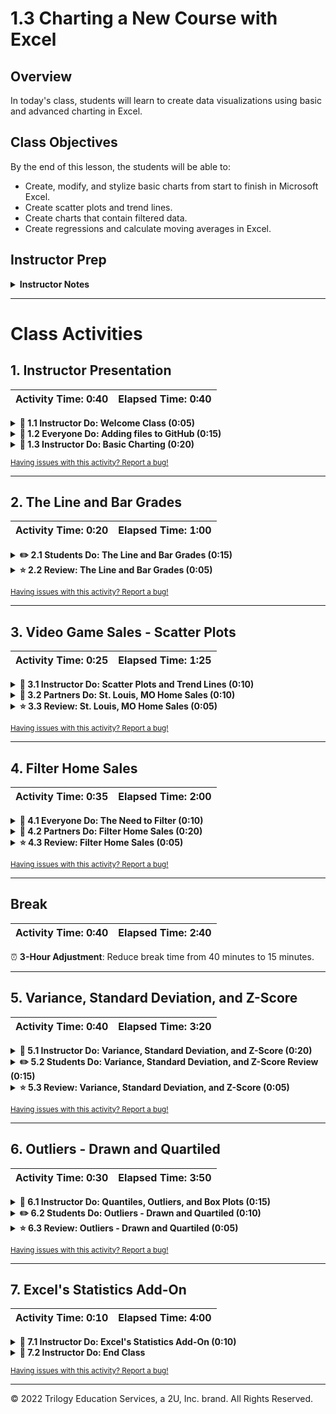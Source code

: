 # 1.3 Charting a New Course with Excel

## Overview

In today's class, students will learn to create data visualizations using basic and advanced charting in Excel.

## Class Objectives

By the end of this lesson, the students will be able to: 

* Create, modify, and stylize basic charts from start to finish in Microsoft Excel.
* Create scatter plots and trend lines.
* Create charts that contain filtered data.
* Create regressions and calculate moving averages in Excel.

## Instructor Prep

<details>
  <summary><strong>Instructor Notes</strong></summary>

* You may find that this lesson falls on a weekday due to the holiday schedule. If so, we’ve provided notes within the lesson plan that will help you **adjust the length of the lesson to fit into a weekday class**.

  * Check for a ⏰ **3-Hour Adjustment** note at the top of the activities in this lesson plan. If teaching this class on a weekday, please use the directions found in these notes. It’s important to remember that breaks will be reduced from 40 minutes to the typical 15 minutes for a weekday class as well.

  * Reducing activity time could potentially prevent students from finishing, so please remind them to use office hours to ask any questions.

* Send out the installation [instructions](../../../00-Prework/Conda_Installation.md) for Anaconda, and ask that students work with TAs to install Anaconda and Python over the next week. This will help resolve installation issues before the Python unit.

* Please refer to our [Student FAQ](../../../05-Instructor-Resources/README.md#unit-01-excel) for answers to questions frequently asked by students of this program. If you have any recommendations for additional questions, feel free to log an issue or a pull request with your desired additions.

* Have your TAs refer to the Time Tracker to stay on track.

* Finally, as a reminder, these slideshows are for instructor use only: when distributing slides to students, please first export the slides to a PDF file. You may then distribute the PDF file through Slack.

</details>

- - -

# Class Activities

## 1. Instructor Presentation

| Activity Time:       0:40 |  Elapsed Time:      0:40  |
|---------------------------|---------------------------|

<details>
  <summary><strong>📣 1.1 Instructor Do: Welcome Class (0:05)</strong></summary>

* You may choose to open up the [slideshow](https://docs.google.com/presentation/d/1GYnNWroWzp4sETcRt_fsIsE5Z9kk4tXG68HQ00x7AeU/edit?usp=sharing), and step through slides 1 through 5 to help welcome the class. Be sure to cover the following talking points:

  * Welcome your students to their first-ever extended class.

  * Explain that today's class is four hours, which means we will have ample time to complete our discussion on visualizations and summary statistics in Excel.

  * Explain that we will use what we learned in the previous two classes to work through more-advanced activities.

  * Reassure students that we will thoroughly review each concept, and encourage the students to ask questions.

  * If this is the first combined class, take a few moments to have each professor and TA briefly introduce themselves. This way, students will feel comfortable asking questions to all instructional team members.

</details>

<details>
  <summary><strong>🎉 1.2 Everyone Do: Adding files to GitHub (0:15)</strong></summary>

* ⏰ **3-Hour Adjustment**: Reduce activity time from 15 minutes to 10 minutes.

* You may choose to open up the slideshow, and step through the next few slides to accompany the beginning of this activity. Be sure to cover the following talking points:

  * Tell students that "GitHub offers a centralized location where all developers can push and pull, or upload and download, their code."

  * Point out that GitHub always holds the most up-to-date code and files, handling everyone's updates appropriately.

  * Explain that for now, we only need to know how to use the GUI for GitHub to submit homework.

  * Explain that later in the course, we will learn to use Git to work with GitHub through the terminal.

  * Point out to students that Git and GitHub will get easier to use with experience.

* Guide students through the following steps:

  * Visit <https://github.com>, and ask students to log in to their personal accounts.

  * From the main page, create a new repository with an initializing `README.md` file, as detailed in the following screenshots and instructions. Explain that it’s standard in the tech world to include a "README" file that explains what each repository contains.

    ![git repo](Images/GitDemo_1.png)

  * Make the repository public so TAs can always access it for grading.

  * Then, click on the “Add .gitignore” button and type "Python", as in the following image:

    ![create git ignore](Images/Git_ignore_1.png)

  * Click the green “Create repository” box. After clicking “Create repository”, you’ll now be on the homepage of your repository.

    * The purpose of the gitignore file is to ensure that GitHub can ignore certain files that do not need to be tracked.

    * Click the `.gitignore` file in your repository to open the file, as in the following image:

      ![create git ignore](Images/Git_ignore_2.png)

    * In the `.gitignore` file, you’ll find files that won’t be tracked for this repository. Files are organized by extension and distribution packages, as in the following image:

      ![Git ignore file](Images/Git_ignore_3.png)

    * If you don’t want GitHub to track a file, you can edit the `.gitignore` file by adding the file name or file extension.

    * Let's untrack a common file, `.DS_Store`, for this repository. The `.DS_Store` file is created and maintained by the macOS Finder application in every folder; it has functions similar to the file `desktop.ini` in Microsoft Windows. 

      * Click on the pencil icon in the `.gitignore` file to edit the file.
      * Once in edit mode, add the following code to the `.gitignore` above the `# Distribution / packaging` section.

      ```python
      # .DS_Store
      .DS_Store
      ```

      * Scroll to the end and enter the commit message, "Updating .gitignore file.", where it says “Commit changes”.
      * Then, click the green “Commit changes” button, as in the following image:

      ![edit git ignore](Images/Git_ignore_4.png)

  * Switch back to the computer's desktop, create a new empty Excel file, and save the file. We’ll use this file to demonstrate how to upload new files.

  * Navigate back to the repository homepage that you created, and click “Upload files,” as in the following image:

    ![upload file](Images/GitDemo_upload.png)

  * Choose your Excel file in the dialog box; instead of the “Upload Files” button, you may also drag files from your desktop to the GitHub repo web page. Add a commit message, and commit the changes.

  * Finally, refresh the web page to show that the new file is now saved to the repository, as captured in the following GIF:

    ![drag file](Images/GitDemo_filedrag.gif)

* Confirm that all students were able to follow these instructions. Tell the students that they will need to follow these steps to submit their homework for the first two weeks of class. Students will add all of the necessary files to their GitHub repo, then submit the repository link to BCS.

* Encourage students to practice using GitHub before the next class and to use office hours if they experience any issues.

</details>

<details>
  <summary><strong>📣 1.3 Instructor Do: Basic Charting (0:20)</strong></summary>

* ⏰ **3-Hour Adjustment**: Reduce activity time from 20 minutes to 15 minutes.

* During this demonstration, have the TAs send out the images for where things are located on the opposite operating system.

* You may choose to open up the slideshow, and step through the next few slides to accompany the beginning of this activity. Be sure to cover the following talking points:

  * Point out that until this class, we haven't explored a primary feature of Microsoft Excel: visualizations.

  * Explain that this next activity will be an instructor demonstration of how to generate visualizations in Excel. Most of the commands and concepts are the same between Mac and Windows operating systems, but Excel is slightly different across operating systems.

  * Reassure students that as we proceed through the demonstration, the TAs will be sending out images of each step for both operating systems. Therefore, everyone should be able to follow along on their computer.

  * Explain that today we will concentrate on four primary plot types: scatter plots, line plots, bar plots, and box plots.

* Now, open the [IceCreamFavesIceCreamFaves.xlsx](Activities/01-Ins_GitHub/Resources/IceCreamFaves.xlsx) file, and select all of the data in columns A and B. Your selection should include the header rows containing the column labels and all the rows containing data. Then, navigate to the “Insert” tab at the top of the application, and introduce the available charting options in the “Charts” group. 

* **PC** Excel chart options are captured in the following image:

  ![Excel chart options in Windows](Images/PC_chart_options.png)

* **Mac** Excel chart options are captured in the following image:

  ![Excel chart options on Macs](Images/MAC_chart_options.png)

* Excel enables users to create many kinds of charts, but first we’ll create a bar chart since that fits our data nicely.

* Whenever you select a charting option from the “Charts” group, a new menu will appear that allows you to select various visual options. For bar charts, we can choose between 2-D or 3-D visuals with a horizontal or vertical layout.

  * For now, use the vertical 2-D chart since it is the most basic and commonly used option.

* Once a chart option has been selected, a new chart will automatically be placed into the spreadsheet. Clicking on this chart will allow us to edit it; we can also double-click on any element of the chart to edit it more specifically.

  * For now, click on the chart's title, and demonstrate that we can rename the chart. Note to students that the title may be the generic "Chart Title" if we did not include the header rows in our selection.

* **PC steps**

  * Next, click the plus sign to the right of our chart. This will bring up a list of elements and sub-elements that we can add or remove, as in the following image:

    ![Images/PC_AddElements.png](Images/PC_AddElements.png)

  * Select the “Axes Titles” option to add titles for our vertical and horizontal axes. Then, click the arrow to the right of the “Axes Titles” option to open the sub-menu, which allows us to choose the specific titles that we would like to include.

  * By clicking the paintbrush to the right of a chart, we can access options for “Style” and “Color.” Style options include several basic visual styles. Color options include various color schemes that we can apply to our chart, as in the following image:

    ![Images/PC_ChartColors.png](Images/PC_ChartColors.png)

  * Selecting a new color palette may not feel like much at first, but if we double-click on the bars of our chart, a new menu will pop up to the side of the application and allow us to format our bars. If we then click on the paint can and select the “Vary colors by point” option, each bar will be given a different color that fits the palette we selected earlier.

* **Mac steps**

  * Click “Add Chart Element” on the left side of the ribbon, then click “Axis Titles”. Here, you can select “Primary Horizontal” or “Primary Vertical,” as in the following image:

    ![Images/MAC_axis.png](Images/MAC_axis.png)

  * On the ribbon to the right of “Add Chart” Element, click “Change Colors” to change the colors of the bar graph.

  * Double-click any of the bars to bring up the “Format Data Series” menu. Here, we can check the option to “Vary colors by point” to give each bar a different color, as in the following image:

    ![Images/Mac_colors.png](Images/Mac_colors.png)

* Note to students that the format menu for a chart element can be opened by double-clicking any individual element. This lets them control all aspects of the visualization. Reiterate that the exact location of the formatting control may differ between versions of Excel.

* Let's say that we made a bar chart, but then our employer told us that they really wanted a pie chart. Luckily for us, Excel has an option that allows us to change a chart's type by opening the chart's right-click menu and selecting "Change chart type". This means we can easily turn a bar chart into a pie chart in Excel.

  * You can also change a chart's type by selecting the chart, going into the “Design” tab's “Type” group, and clicking "Change Chart Type".

  * Change the bar chart we’ve been working on into a pie chart. Be sure to add in the "Legend" element for our new pie chart. Otherwise, no one will know what each slice of the pie represents.

    * On Macs, you can add a legend by clicking "Add Chart Element" on the ribbon, selecting "Legend", and then choosing the location of the legend, as in the following image: 

      ![Images/mac_legend.png](Images/mac_legend.png)

* Another essential type of graph is the line graph. But the data that we’re using is not ideal for creating a line graph. Ask the students why this is the case.

  * “Our data does not show any changing trends over time. It instead compares a single piece of data across multiple named categories.”

* Open [02-Ins_BasicCharting/Solved/BasicCharts.xlsx](Activities/02-Ins_BasicCharting/Solved/BasicCharts.xlsx) in Excel, and navigate to the second sheet, named "Ice Cream Sales." This sheet contains data over time: how many scoops of different ice cream flavors have been sold over a year.

  * Select all the data on this sheet, and then choose a 2-D line chart from the “Charts” group on the “Insert” tab, as in the following image: Remember: your selection should include the rows and columns that contain the  data labels:

    ![PC Line Charts](Images/PC_LineGraph.png)

  * Ensure that your students are aware of how cluttered this chart is. This makes it difficult to glean information or draw conclusions from the data visualization.

    * **PC steps**: To filter the rows you'd like to include, choose the third option to the right of the chart. This option allows us to filter what categories of data, or ice cream flavors, that we would like to show.

      * Select a few ice cream flavors from the list, and then hit the "Apply" button to filter the data for our chart.

    * **Mac steps**: To filter what data is shown on the chart, select the “Home” tab, select column “A”, then click “Sort & Filter” on the right-hand side of the ribbon. Note that “Sort & Filter” may be hidden in the “Editing” tab at certain screen or window sizes. Select “Filter” to set your column in filter mode, then click the arrow dropdown in the column A header cell: there, you will find the options for sorting and filtering. The following GIF captures this process:

      ![Images/mac-line-chart-filter.gif](Images/mac-line-chart-filter.gif)

      * Select a few ice cream flavors from the list, update the chart, and note the difference in the line chart’s readability.

    * It is important to note that the filter options listed here are limited. When we would like to filter out data based on some condition (for example, greater than, less than, etc.), these limited filter options will not be adequate.

* Answer any questions that your students may have before moving on to the next activity.

</details>

<sub>[Having issues with this activity? Report a bug!](https://form.jotform.com/200705887599168?activityOr=1+-+Instructor+Presentation&lessonpageTitle=Charting+a+New+Course+With+Excel&lessonpageNumber=1.3&whereIs=DataViz-Lesson-Plans+GitHub&typeA18=https%3A%2F%2Fgithub.com%2Fcoding-boot-camp%2FDataViz-Lesson-Plans%2Fblob%2Fv1.1%2FDataviz-Lesson-Plans%2F01-Lesson-Plans%2F01-Excel%2F3%2FLessonPlan.md)</sub>

- - -

## 2. The Line and Bar Grades

| Activity Time:       0:20 |  Elapsed Time:      1:00  |
|---------------------------|---------------------------|

<details>
  <summary><strong>✏️ 2.1 Students Do: The Line and Bar Grades (0:15)</strong></summary>

⏰ **3-Hour Adjustment**: Reduce activity time from 15 minutes to 10 minutes.

* For this activity, students will take on the role of the teacher as they create bar and line graphs to visualize a class’s grades over a semester.

* You may choose to open up the slideshow, and step through the next few slides to accompany this activity.

* **Files:**

  * [README](Activities/03-Stu_LineAndBar/README.md)

  * [03-Stu_LineAndBar/StudentGrades_Unsolved.xlsx](Activities/03-Stu_LineAndBar/Unsolved/StudentGrades_Unsolved.xlsx)

</details>

<details>
  <summary><strong>⭐ 2.2 Review: The Line and Bar Grades (0:05)</strong></summary>

* Open and send out the [03-Stu_LineAndBar/StudentGrades_Solved.xlsx)](Activities/03-Stu_LineAndBar/Solved/StudentGrades_Solved.xlsx) version of the previous activity before reviewing it with your students. Be sure to answer any questions that they may have to the best of your ability before moving on to the next section.

* Be sure to emphasize the importance of filtering the data within the line chart. Without picking specific students, the chart is overcrowded and difficult to read. Sometimes, as in cases like this, less data on the chart is better than more.

  * Note that Excel will assume data series are arranged by columns. Since we want to visualize the data series by rows, students will need to select "Switch Row/Column" from the Chart Design menu on the line graph.

</details>

<sub>[Having issues with this activity? Report a bug!](https://form.jotform.com/200705887599168?activityOr=2+-+The+Line+and+Bar+Grades&lessonpageTitle=Charting+a+New+Course+With+Excel&lessonpageNumber=1.3&whereIs=DataViz-Lesson-Plans+GitHub&typeA18=https%3A%2F%2Fgithub.com%2Fcoding-boot-camp%2FDataViz-Lesson-Plans%2Fblob%2Fv1.1%2FDataviz-Lesson-Plans%2F01-Lesson-Plans%2F01-Excel%2F3%2FLessonPlan.md)</sub>

- - -

## 3. Video Game Sales - Scatter Plots

| Activity Time:       0:25 |  Elapsed Time:      1:25  |
|---------------------------|---------------------------|

<details>
  <summary><strong>📣 3.1 Instructor Do: Scatter Plots and Trend Lines (0:10)</strong></summary>

* You may choose to open up the slideshow, and step through the next few slides to accompany the beginning of this activity. Be sure to cover the following talking points:

  * Explain that a scatter plot is a scattered collection of data points on a graph, and it is extremely useful when checking for relationships between two variables.

  * Point out that both line plots and scatter plots visualize the relationship between two variables, but they serve different purposes. Line plots are used to visualize a continuous variable, such as time or temperature, while scatter plots are used to compare independent measurements.

  * Explain that the main purpose of a scatter plot is to visualize trends or clusters in the data.

  * Explain that scatter plots are one of the most commonly used plots because we can visualize large datasets without the visualization feeling too busy.

* Once again, the TAs should send out images of each step for both operating systems. Therefore, everyone should be able to follow along using their computers.

* Open [04-Ins_ScatterPlot/ScatterPlot.xlsx](Activities/04-Ins_ScatterPlot/Solved/ScatterPlot.xlsx) in Excel, navigate into the "Normal Trend" worksheet, and demonstrate to students how we can use a scatter plot to compare an individual's salary to the price of their car.

* **PC steps**

  * Adding a trend line to a chart is a quick process. Click the plus symbol to the right of your selected chart, then, under “Chart Elements”, select the "Trendline" option, as in the following image:

    ![PC Trend line](Images/PC_TrendLine.png)

* **Mac steps**

  * Click "Add Chart Element" on the left side of the ribbon, then navigate to "Trendline" in the dropdown, and select the trend line that best fits our data, as in the following image:

    ![Mac Trend line](Images/mac_trendline.png)

* Our original scatter plot showed the most common form of trend line, the straight line, but other types of trend lines may be more fitting for some datasets.

  * Navigate to the second sheet of the Excel workbook, named “Power Trend,” and demonstrate to your students how the _y_ variable increases exponentially in relation to the _x_ variable. Due to this relationship, the "Power" trend line would fit this dataset better than a straight line.

    * **PC steps**

      * To change the type of trend line, double-click on a chart's trend line, and then select an available option, as in the following image:

        ![PC Format Trendline](Images/PC_FormatTrend.PNG)

    * **Mac steps**

      * Click "Add Chart Element" on the left side of the ribbon, then navigate to "Trendline". This time, select "More Trendline Options" to bring up the "Format Trendline" menu.

      * Select the "Power" option, as in the following image:

        ![Mac Power line](Images/mac_power.png)

* Navigate into the third sheet of the Excel workbook, named Exponential Trend, and show your students how this dataset's second value increases exponentially based on the row it is contained within. This means that an "Exponential" trend line would fit this data best.

* Configuring the axes themselves is another way to modify charts based on the data. For example, if our data increases exponentially, then we may want to create a chart with axes that also increase exponentially.

  * We can adjust axis formats by double-clicking on an axis and then changing the bounds, units, and the methods through which the axes are displayed.

  * Steps for adjusting axis formats are captured in the following image:

    ![Mac Axis Options](Images/mac_axis_options.png)

  * Be sure to mention that although axis editing allows for more customization, it can also be used to make charts misleading. For example, if we used larger units on a dataset whose values are relatively low, we could make it look as if the correlation between two variables was smaller than it really is.

* Students may be wondering how to reverse the _x_ and _y_ axes of their charts. To do this, make sure the chart is selected, and then click “Select Data” from the “Chart Design” tab on the ribbon. In the “Select Data Source” window, select the data series. 

  * On a Mac, the “X Values” and “Y Values” properties are to the right. 

  * On a PC, click “Edit”. You will see a new “Edit Series” window with “Series X values” and “Series Y values”

  * These will contain selection formulas for the respective ranges. Switch the formulas by copying and pasting to switch the axes of the scatter plot. 

* Answer whatever questions your students may have before moving on to the next activity.

</details>

<details>
  <summary><strong>👥 3.2 Partners Do: St. Louis, MO Home Sales (0:10)</strong></summary>

* In this activity, students will work in pairs to create a series of scatter plots that compare home prices against home attributes like square footage, number of bedrooms, and number of bathrooms.

* You may choose to open up the slideshow and step through the next few slides to accompany this activity.

* **Files:**

  * [README](Activities/05-Par_HomeSales-ScatterPlots/README.md)

  * [Activities/05-Par_HomeSales-ScatterPlots/Unsolved/HomeSales_Unsolved.xlsx](Activities/05-Par_HomeSales-ScatterPlots/Unsolved/HomeSales_Unsolved.xlsx)

</details>

<details>
  <summary><strong>⭐ 3.3 Review: St. Louis, MO Home Sales (0:05)</strong></summary>

* Open and send out [05-Par_HomeSales-ScatterPlots/HomeSales_Solved.xlsx](Activities/05-Par_HomeSales-ScatterPlots/Solved/HomeSales_Solved.xlsx) to your students. Be sure to answer any questions to the best of your ability before moving on to the next section.

* Point out to your class how all of these charts use linear trend lines. Discuss with your students why this might be the case, and collect a few of their answers before moving on to the next activity.

</details>

<sub>[Having issues with this activity? Report a bug!](https://form.jotform.com/200705887599168?activityOr=3+-+Video+Game+Sales+-+Scatter+Plots&lessonpageTitle=Charting+a+New+Course+With+Excel&lessonpageNumber=1.3&whereIs=DataViz-Lesson-Plans+GitHub&typeA18=https%3A%2F%2Fgithub.com%2Fcoding-boot-camp%2FDataViz-Lesson-Plans%2Fblob%2Fv1.1%2FDataviz-Lesson-Plans%2F01-Lesson-Plans%2F01-Excel%2F3%2FLessonPlan.md)</sub>

- - -

## 4. Filter Home Sales

| Activity Time:       0:35 |  Elapsed Time:      2:00  |
|---------------------------|---------------------------|

<details>
  <summary><strong>🎉 4.1 Everyone Do: The Need to Filter (0:10)</strong></summary>

* You may choose to open up the slideshow, and step through the next few slides to accompany the beginning of this activity. Be sure to cover the following talking points:

  * Point out that in the previous activity, the home sales dataset contained more data than we actually needed for our analysis.

  * Provide an example: the dataset contained variables such as "Publisher", which we could theoretically use to look into the sales for specific companies.

  * Explain that the easiest way to look at a subset of data in Excel is to use the built-in filter functionality. Excel can filter data in a spreadsheet and make a chart from the filtered subset of data.

* Now, send out the [06-Evr_WalrusGroup-Filter/Unsolved/Walrus_Group_Unsolved.xlsx](Activities/06-Evr_WalrusGroup-Filter/Unsolved/Walrus_Group_Unsolved.xlsx) activity notebook to the class. Guide the students through this activity, pausing frequently to allow them to catch up.

* Tell the students that this is real data from the U.S. Geological Survey studying walruses hauled out on ice floes in Alaska.

* Select the first row of data on the sheet, then, in the “Editing” group of the “Home” tab, click the "Sort & Filter" button. Next, select "Filter" from the menu that pops up.

  * Each column should now have an arrow button in the header cell. By clicking these arrows, we can choose which rows we would like to filter out of our chart based on the values that are contained in that column.

  * For example, in the "Ice Form" column, if we select "Ice Cake," then the sheet will display all the rows with a value of "Ice Cake".

  * We can then create charts using only the data that remains. So, if we wanted to create a chart that only takes into account the group sizes observed on "Ice Cake" ice floes, we could now do so.

  * It is very important to note that whatever charts we create using filters will be modified if we change the filtering options again. To preserve your filtered charts, copy and paste them to an external program like MS Paint or Word.

* Adjust the sheet's filtering options with your students for a bit before answering any questions to the best of your ability.

* Then, tell students that another way to create charts from filtered data is to create a "Pivot Chart".

  * **PC steps**

    * Pivot charts operate in much the same way as pivot tables. They allow users to aggregate data of similar types and then create visualizations for them.

    * To create a pivot chart, navigate into the “Charts” group of the “Insert” tab, and select "Pivot Chart" from the options available, as in the following image. Then, set up the pivot table that you want to visualize as a pivot chart.

      ![PC Pivot Chart](Images/PC_PivotChart.png)

  * **Mac steps**

    * **NOTE:** There is an issue with some versions of Excel 2016 for Mac. If you find that a student has this problem, make sure they update their Excel to a later version: it works on updated versions, contrary to what students may read in unverified Google search results!

    * First, create a pivot table using “Ice Floe” as our rows value and “GroupSize" and "DistanceToGroup" as values.

    * Click the _**i**_ next to the values, and switch to **Max** to create our pivot table, as in the following image:

      ![Mac pivot](Images/mac_pivot.png)

    * Find "Insert" on the ribbon, and add any recommended chart to create a Pivot Chart.

    * Now, when you play around with the filters in our pivot table, the chart will adjust.

* Data Source: Jay, C. V., Quakenbush, L. T., Citta, J. J., Fischbach, A. S. and Battaile, B. C., 2020, Sex and Age Composition of Walrus Groups Hauled Out on Ice Floes in the Bering and Chukchi Seas, 2013-2015: U.S. Geological Survey data release, [https://doi.org/10.5066/F79K4894](https://doi.org/10.5066/F79K4894)

</details>

<details>
  <summary><strong>👥 4.2 Partners Do: Filter Home Sales (0:20)</strong></summary>

⏰ **3-Hour Adjustment**: Reduce activity time from 20 minutes to 15 minutes.

* Now that we know how to apply filters to a spreadsheet and create charts based on filtered datasets, let’s create a few charts that compare the sales of homes in St. Louis, MO.

* You may choose to open up the slideshow and step through the next few slides to accompany this activity.

* **Files:**

  * [README](Activities/07-Par_FilterHomeSales/README.md)

  * [07-Par_FilterHomeSales/HomeSales_Unsolved.xlsx](Activities/07-Par_FilterHomeSales/Unsolved/HomeSales_Unsolved.xlsx)

</details>

<details>
  <summary><strong>⭐ 4.3 Review: Filter Home Sales (0:05)</strong></summary>

* Open and send out [07-Par_FilterHomeSales/HomeSales_Solved.xlsx](Activities/07-Par_FilterHomeSales/Solved/HomeSales_Solved.xlsx) to your students. Be sure to answer any questions to the best of your ability before moving on to the next section.

* Explain that for the filtered chart, we first select all the data and create a pivot table.

  * Set the Filter to "Waterfront".

  * Set the row as "date_built".

  * Set the values as "Price".

* Finally, set the Waterfront value to whatever you want, then highlight the year and sales columns and create a line graph.

* As your students may have noticed during this activity, the charts they created changed whenever they altered their filters. Reiterate that they should save charts externally to avoid losing their work.

* Data Source: Generated by Trilogy Education Services

</details>

<sub>[Having issues with this activity? Report a bug!](https://form.jotform.com/200705887599168?activityOr=4+-+Filter+Game+Sales&lessonpageTitle=Charting+a+New+Course+With+Excel&lessonpageNumber=1.3&whereIs=DataViz-Lesson-Plans+GitHub&typeA18=https%3A%2F%2Fgithub.com%2Fcoding-boot-camp%2FDataViz-Lesson-Plans%2Fblob%2Fv1.1%2FDataviz-Lesson-Plans%2F01-Lesson-Plans%2F01-Excel%2F3%2FLessonPlan.md)</sub>

- - -

## Break

| Activity Time:       0:40 |  Elapsed Time:      2:40  |
|---------------------------|---------------------------|

⏰ **3-Hour Adjustment**: Reduce break time from 40 minutes to 15 minutes.

- - -

## 5. Variance, Standard Deviation, and Z-Score

| Activity Time:       0:40 |  Elapsed Time:      3:20  |
|---------------------------|---------------------------|

<details>
  <summary><strong>📣 5.1 Instructor Do: Variance, Standard Deviation, and Z-Score (0:20)</strong></summary>

* Welcome the students back from break. Explain that for the remainder of class, we will focus on statistics.

* Explain that these next activities will introduce statistical topics that may be new to most people.

* Reassure students that we will be revisiting these topics throughout the curriculum, so it is OK if they feel they need more practice at first.

* You may choose to open up the slideshow, and step through the next few slides to accompany the beginning of this activity. Be sure to cover the following talking points:

  * Remind students that in the previous class, we discussed the measures of central tendency, which are used to describe the center of a dataset.

  * Explain that today, we will discuss the **summary statistics** that are used to describe the variability of a dataset.

  * Explain that in statistics, **variance**, **standard deviation**, and **z-score** are the **summary statistics** used to describe the variability in data.

  * Explain that **variance** is an overall description of how far values in the dataset are from the mean. In other words, **variance** describes how much variation exists within the data.

  * Share the equation for variance with the students, as captured in the following image:

  ![equation for variance](Images/VarianceEquation.png)

  * Assure students that knowing how to manually calculate variance is not critical for this course. Almost all analytical tools and programming languages have functions that can calculate variance for us.

  * Explain that the most important takeaway from the equation is that the variance calculation considers the distance of each value in the dataset from the center of the dataset.

  * Point out that it does not matter if a value is above or below the mean of the dataset. The difference from the mean is squared, so the **variance** will always be positive.

* Open [08-Ins_Variance-SD-Zscore/Variance-SD-Zscore.xlsx](Activities/08-Ins_Variance-SD-Zscore/Solved/Variance-SD-Zscore.xlsx) in Excel.

  * Explain that this dataset contains the monthly average temperatures for Austin, Texas, and San Francisco, California, as captured in the following image:

  ![Example of variance](Images/13-VarianceExample.png)

  * Point out that we can identify from the bar chart that the overall temperature in Austin is hotter than San Francisco.

  * Explain that we can calculate the total variance of temperature for each city using Excel's `VAR.P` function.

  * Point out that the variance of temperature in Austin is much higher than in San Francisco. Therefore, we can quantitatively determine that the overall temperature is less variable in San Francisco than in Austin.

  * Explain that using variance to describe a dataset can be problematic because the units of variance are not the same units that we use to measure the mean&mdash;or the dataset itself.

  * Explain that in the variance equation, the difference between an observation and the mean is in the same unit of measurement; however, squaring it changes the unit of measurement (for example, _meters_ are a different measurement than _square meters_). The number of points in the dataset is a dimensionless quantity, and does not affect the unit of measurement. 

  * Explain that in the first example, we would say that the average annual temperature in Austin was 79.6 degrees, with a variance of 149.91. Technically, the units for the variance are “degrees  squared”, but this is confusing and often dropped in practice.

  * Caution that depending on the complexity of the measurement, describing the variability in terms of units squared may be complicated.

* You may choose to return to the slideshow, and step through the next few slides to accompany the next section of the activity. Be sure to cover the following talking points:

  * Explain that in statistics, we use the **standard deviation** to interpret how _spread out_ the data is from its mean.

  * Explain that **standard deviation** can be derived by calculating the square root of the variance. As with variance, most analytical tools and programming languages have functions that automatically calculate the **standard deviation**.

  * Point out that by calculating the square root of the variance, the **standard deviation** describes the variability of the data using the same units as the mean&mdash;in this case, degrees.

* Introduce the students to the next sheet in the Excel workbook. Explain that this is the same temperature dataset from the previous sheet, except now we’ve also calculated the temperature standard deviation for both cities using the `STDEV.P` function in Excel. 

  * Point out that we also manually calculated the standard deviation by taking the square root of the variance; the manual calculations are equal to the Excel calculations, as captured in the following image:

![Example of standard deviation](Images/13-SDExample.png)

  * Explain that under certain circumstances, the standard deviation becomes an even more powerful statistical tool than just describing the variability of the data.

  * Explain that when a dataset is considered **normally distributed**, the standard deviation can be used to describe how many data points are close to the mean.

  * Assure students we will discuss **normal distributions** later in the course, but for now we will use a general rule of thumb: when measurements in a dataset are obtained independently of one another, the data is considered to be normally distributed.

  * Continue explaining that in this case, each temperature reading was independently obtained month to month and region to region. Therefore, we will assume that the data is normally distributed.

  * Explain that when a dataset is normally distributed, the data points follow a **68-95-99.7** rule.

  * Explain that with the **68-95-99.7** rule, roughly 68% of all values in a dataset fall within one standard deviation from the mean (in either direction). Additionally, 95% of the values fall within two standard deviations, and 99.7% of the values fall within three standard deviations.

* Introduce the students to the next sheet in the Excel workbook. Explain that in this sheet, we have taken the same average temperature data, we have our calculations for the mean and the standard deviation, and now we’ve added calculations for the boundary values at one standard deviation from the mean in either direction, as captured in the following image:

![Example of normal dist 68 rule](Images/13-Normal68.png)

  * Point out that from the Austin data, six of the twelve months fall within one standard deviation.

  * Point out that from the San Francisco data, eight of the twelve months fall within one standard deviation.

  * Explain that although the 68-95-99.7 rule is not perfect, it helps analysts extrapolate characteristics about a dataset using only summary statistic values.

  * Explain that we have now studied two different statistical values that we can use to describe the overall dataset in terms of distance from the mean.

    * "But what if we wanted to describe a single data point in terms of its distance from the mean?"

* You may choose to return to the slideshow and step through the next few slides to accompany the next section of the activity. Be sure to cover the following talking points:

  * Explain that we can calculate a data point's **z-score** to measure its distance from the mean in terms of standard deviations.

  * Share the equation for z-score with the students, as captured in the following image:

  ![equation for z-score](Images/ZScoreEquation.png)

  * Explain to students that not all programming languages and software tools include a function to calculate **z-score**. Therefore, we will be calculating the z-score manually using the standard deviation and the mean of the data.

  * Assure students that we will be sending out the Excel workbook for use as a reference if they ever forget how to calculate the z-score.

  * Explain that the z-score can be positive or negative. If the z-score is negative, the data point is less than the mean; if the z-score is positive, the data point is greater than the mean.

* Introduce the students to the final sheet in the workbook. Explain that on this sheet, we now used the mean and standard deviation to calculate the temperature z-scores for each month in both cities, as in the following image:

![Example of z-score](Images/13-ZScoreExample.png)

  * Point out that the z-scores provide an overview of each value in a dataset, so we can easily determine which values are the most extreme relative to the mean.

  * Note that in this example dataset, the months with the most extreme differences in temperature from the mean were January and December in Austin, and January, September, and December in San Francisco. 

* Send out the [08-Ins_Variance-SD-Zscore/Variance-SD-Zscore.xlsx](Activities/08-Ins_Variance-SD-Zscore/Solved/Variance-SD-Zscore.xlsx) workbook for students to refer to later.

</details>

<details>
  <summary><strong>✏️ 5.2 Students Do: Variance, Standard Deviation, and Z-Score Review (0:15)</strong></summary>

* ⏰ **3-Hour Adjustment**: Reduce activity time from 15 minutes to 10 minutes.

* You may choose to open up the slideshow, and step through the next few slides to accompany this activity.

* **Files:**

  * [README](Activities/09-Stu_VarSDZScoreReview/README.md)

  * [09-Stu_VarSDZScoreReview/variance_review.xlsx](Activities/09-Stu_VarSDZScoreReview/Unsolved/Variance_Review_Unsolved.xlsx)

</details>

<details>
  <summary><strong>⭐ 5.3 Review: Variance, Standard Deviation, and Z-Score (0:05)</strong></summary>

* Open the solution workbook [09-Stu_VarSDZScoreReview/variance_review.xlsx](Activities/09-Stu_VarSDZScoreReview/Solved/Variance_Review_Solved.xlsx), and navigate to the second sheet.

* The following image captures the solved summary table:

![This is the summary table](Images/16-SummaryTable.png)

  * Point out that we start by naming a new sheet "Summary Table" and copying over the `State` abbreviations.

  * Explain that once we have copied over the team names, we use the `AVERAGE`, `VAR.P` and `STDEV.P` functions to calculate the mean, variance, and standard deviation, respectively.

  * Point out that the cleanest way to calculate these values in Excel is to start typing out the formula on the "Summary Table" sheet and then click on the range of values we want from the raw data sheet.

 * Demonstrate how to calculate the mean `Death Date Per 100,000` (overall) for `AR` (Arkansas) using the `AVERAGE` function across both sheets, as captured in the following GIF:

![Demo of average](Images/16-CalculateAverage.gif)

  * Explain that we must repeat this process for each state and each Excel function. Note that it can be faster to copy the range in one cell into additional cells when all you need to change is the function.

  * Note that once we have the summary table, we can answer the questions from the activity.

  * Point out that the state with the greatest difference in death rate across all of its counties would be the state with the largest overall `Death Rate Per 100,000` standard deviation—Mississippi.

  * Note that the state with the least variation in female death rate was Oregon, and their average death rate was 267 deaths per 100,000.

* Introduce the students to the next sheet in the workbook, which includes columns with the `County`, `Death Rate Per 100,000` and their `Z-Scores`, as in the following image:

![This is the z-score table](Images/16-ZScoreTable.png)

* Explain to the students that once we copy over the `County` and `Death Rate Per 100,000` columns, we need to calculate the mean and standard deviation for the state.

* Point out to the students when calculating the z-scores, it is important to always report the mean and standard deviation in addition to the calculated values. In this example we placed the mean and standard deviation below the last county's row.

* Ask the students how they would interpret the z-scores for Oregon. Ask them what do the z-scores tell us about each county in terms of death rate?

* Explain that the county with the largest difference in overall death rate from the mean of the state would be the county with the largest magnitude z-score. This means that we are looking for the largest absolute value of the z-score regardless of whether the z-score is positive or negative.

* Explain that the z-score is showing us each county's overall death rate compared to the other counties across the state.

* Explain that in this example Curry County had the largest difference in overall death rate from the mean of the state. Therefore, we could say that Curry County is the most impacted by heart disease deaths in Oregon, which could have a greater impact on their healthcare system.

* Slack out the solution workbook [09-Stu_VarSDZScoreReview/variance_review.xlsx](Activities/09-Stu_VarSDZScoreReview/Solved/Variance_Review_Solved.xlsx) for students to review later.

* Data Source: Centers for Disease Control and Prevention (2018), Heart Disease Mortality Data Among US Adults (35+) by State/Territory and County [https://healthdata.gov/dataset/Heart-Disease-Mortality-Data-Among-US-Adults-35-by/rfd6-zy3v](https://healthdata.gov/dataset/Heart-Disease-Mortality-Data-Among-US-Adults-35-by/rfd6-zy3v)

</details>

<sub>[Having issues with this activity? Report a bug!](https://form.jotform.com/200705887599168?activityOr=5+-+Variance%2C+Standard+Deviation%2C+and+Z-Score&lessonpageTitle=Charting+a+New+Course+With+Excel&lessonpageNumber=1.3&whereIs=DataViz-Lesson-Plans+GitHub&typeA18=https%3A%2F%2Fgithub.com%2Fcoding-boot-camp%2FDataViz-Lesson-Plans%2Fblob%2Fv1.1%2FDataviz-Lesson-Plans%2F01-Lesson-Plans%2F01-Excel%2F3%2FLessonPlan.md)</sub>

- - -

## 6. Outliers - Drawn and Quartiled

| Activity Time:       0:30 |  Elapsed Time:      3:50  |
|---------------------------|---------------------------|

<details>
  <summary><strong>📣 6.1 Instructor Do: Quantiles, Outliers, and Box Plots (0:15)</strong></summary>

* You may choose to open up the slideshow, and step through the next few slides to accompany the beginning of this activity. Be sure to cover the following talking points:

  * Remind students that when we are characterizing a dataset, we need to be careful that our summary statistics don't misrepresent the data.

  * Explain that one of the biggest challenges in statistics is that real-world data is imperfect. Oftentimes, real-world data will contain extreme values that can skew our interpretations, especially when we try to describe the center of a dataset.

  * Explain that one of the simplest methods of describing real-world data is to break up a dataset into smaller segments.

  * Explain that in statistics, we use **quantiles** to describe segments of a dataset.

  * Explain that **quantiles** are the "cut points" that separate a sorted dataset into equal-sized fragments.

  * Explain that the two most popular types of **quantiles** are **quartiles** and **percentiles**.

  * Explain that **quartiles** divide a dataset into four equal parts, and **percentiles** divide a dataset into 100 equal parts.

* Send out the activity workbook [10-Ins_QuantilesOutliersBoxplots/quantiles_outliers_boxplots.xlsx](Activities/10-Ins_QuantilesOutliersBoxplots/Solved/quantiles_outliers_boxplots.xlsx), and introduce the students to the first sheet. Explain that this dataset is a sorted list of 11 values ranging between 10 and 100, and quartiles have been calculated, as in the following image:

![The first quartile examples](Images/10-QuartileExample1.png)

  * Ask the students if they remember what we call the center of a sorted dataset.

  * If no student can recall, remind them that the center of a sorted dataset is known as the median.

  * Explain that the median can also be considered the cut point that divides a dataset into two equal parts. Therefore, the median can also be called the **second quartile** or **Q2**.

  * Point out that the median of this dataset is 55. There are five values below 55 and five values above 55.

  * Explain that the **first quartile** (also known as **Q1**) is the median of the first set of values separated by **Q2**. Alternatively, the **third quartile** (also known as **Q3**) is the median of the second set of values separated by **Q2**.

  * Point out that this is a simplified example; it’s easy to identify the cut points in order to make four equally sized groups of data.

* Introduce the students to the next sheet in the workbook. Explain that this data is a sorted list of car speeds on a residential street, measured in miles per hour. In total, 123 measurements were made, ranging from 22 to 37 mph, as captured in the following image:

![The second quartile examples](Images/10-QuartileExample2.png)

  * Explain that when a dataset is large, it can be difficult to determine where the quartiles are.

  * Note that we can use the `QUARTILE.EXC` function in Excel to calculate the quartile values.

  * Point out that the input to the `QUARTILE.EXC` function is a range of values and the number of the quartile it should calculate.

  * Note that in this dataset, the quartiles divide the data into groups of 34 values, with one group consisting of 35 values.

  * Explain that quartiles allow us to make observations about the dataset without needing to plot the distribution of values.

  * Point out that one observation that we can make is that on average, the cars are driving 30 mph.

  * Point out that another observation we can make is that 50% of the cars were driving between 25 and 34 mph.

  * Explain that because quartiles divide the data into 4 equal segments, the range between Q1 and Q3 covers roughly 50% of all data points.

  * Note that this range is known as the **interquartile range**, or **IQR** for short. In statistics, the **interquartile range** is used to help identify the most trustworthy measurements in a dataset. The **interquartile range** is calculated by subtracting Q1 from Q3.

* You may choose to return to the slideshow, and step through the next few slides to accompany the next section of the activity. Be sure to cover the following talking points:

  * Tell students that in data science, we call suspicious data points that are at either extreme of a dataset **potential outliers**.

  * Explain that an **outlier** is a data point that differs from the rest of a dataset.

  * Note that **outliers** can be caused by changes in data collection methods, experimental error, a malfunction of a machine, or any general source of unaccounted variability when generating a dataset.

  * Point out that **outliers** cause a dataset’s distribution to change, which causes issues when we try to characterize a dataset with summary statistics. Therefore, it is critical to identify **potential outliers** in a dataset before moving forward with any analysis.

  * Note that there are two common ways to identify potential outliers in a dataset.

  * Explain that the most common qualitative method to identify potential outliers is the **box and whisker plot**.

  * Tell students that the **box and whisker plot** is also known as a **box plot**, and it shows the distribution of values from a single list.

  * Note that the most common quantitative method to identify potential outliers is the `1.5*IQR` rule.

  * Explain that the `1.5*IQR` rule states that any data point that is 1.5 times the interquartile range lower than Q1 could be a potential outlier. Alternatively, any data point that is 1.5 times the interquartile range higher than Q3 could be a potential outlier.

* Introduce the students to the next sheet, which contains a dataset describing car speeds on a two-lane road, as captured in the following image.

![The third quartile examples](Images/10-QuartileExample3.png)

  * Inform the students that with real-world data, it’s common to encounter suspicious data points at the low and high ends of a sorted dataset.

  * Caution students that we have to be careful about how we identify and correct for outliers.

  * Explain that if we remove data points that are not outliers, or if we report data without disclosing that we removed data points, we can be held liable for showing deceptive statistics.

  * Point out that in this example, the lower boundary of the `1.5*IQR` rule is 42.625 mph.

  * Remind the students that if we were to remove potential outlier data, we must report that the value was removed alongside any table or figure generated from the dataset.

* Introduce the students to the final worksheet, captured in the follwing image. The worksheet now includes a box and whisker plot in addition to the car speeds, quartile values, IQR, and the boundaries for the `1.5*IQR` rule.

![The fourth quartile examples](Images/10-QuartileExample4.png)

  * Note that a **box plot** is a powerful visualization that provides a number of summary statistics at a glance.

  * Inform students that most analytical tools and programming languages have methods to build a **box plot**, and most **box plots** use the same shapes and styles to convey summary statistics.

  * Point out to the students the chart next to the car speeds column.

  * Explain that the box in a box plot is the interquartile range, and the line in the middle of the box is the median of the dataset.

  * Explain that a box plot will sometimes include an `X` or triangle in the middle of the box; this symbol indicates the mean of the dataset.

  * Explain that the lines, or whiskers, protruding from the box indicate the largest and smallest data points inside the `1.5*IQR` rule.

  * Explain that the data points plotted past the whiskers indicate the potential outliers.

  * Explain that we compare the data points on the box plot to the extreme values of the dataset to determine which data points are the potential outliers.

    * In Excel, you can hover over any data point to determine what value is being represented.

* Point out that in this example, we are looking at a vertical box plot. Explain that just like bar plots can be displayed with vertical or horizontal bars, box plots can also be displayed vertically or horizontally.

* Send out the activity workbook [10-Ins_QuantilesOutliersBoxplots/quantiles_outliers_boxplots.xlsx](Activities/10-Ins_QuantilesOutliersBoxplots/Solved/quantiles_outliers_boxplots.xlsx) for students to refer to later.

* Data Source: Data generated by Mockaroo, LLC. (2021) Realistic Data Generator. [https://www.mockaroo.com/](https://mockaroo.com/). Modified by Trilogy Education Services, LLC.

</details>

<details>
  <summary><strong>✏️ 6.2 Students Do: Outliers - Drawn and Quartiled (0:10)</strong></summary>

* You may choose to open up the slideshow, and step through the next few slides to accompany this activity.

* **Files**:

* [README](Activities/11-Stu_OutliersDrawnQuartiled/README.md)

* [11-Stu-OutliersDrawnQuartiled/Outliers_Activity_Unsolved.xlsx](Activities/11-Stu_OutliersDrawnQuartiled/Unsolved/Outliers_Activity_Unsolved.xlsx)

</details>

<details>
  <summary><strong>⭐ 6.3 Review: Outliers - Drawn and Quartiled (0:05)</strong></summary>

* Open up the solution workbook [11-Stu-OutliersDrawnQuartiled/Outliers_Activity_Solved.xlsx](Activities/11-Stu_OutliersDrawnQuartiled/Solved/Outliers_Activity_Solved.xlsx), and introduce the students to the first sheet.

* Point out that this dataset contains ~70 values that jump around between 1 and 100.

  * That much variability is indicative of potential outliers in the dataset.

* Guide students through the contents of the next sheet in the workbook, captured in the following image; then, cover the steps for this activity.

![The Outlier Testing sheet](Images/12-OutlierReview1.png)

  * Explain that the first step in this activity was to create a summary statistics table.

  * Explain that once we calculated the first and third quartiles, we could calculate the `1.5*IQR` boundary rule.

  * Remind the students that the lower boundary of the `1.5*IQR` rule is `Q1-(1.5*IQR)`, while the upper boundary is `Q3+(1.5*IQR)`.

  * Point out that the lower boundary extends beyond the minimum-rating value. Therefore, all values lower than the median are within the boundary.

  * Explain that once we have the upper boundary, we can use this value to filter the raw data.

  * Demonstrate to students how to copy the upper bound to create a "greater than" filter.
    
    * We can create this filter by copying the upper-bound value into the filter box and selecting "Greater than."

  * Explain that once we have the filtered list of potential outliers, we copy over the product name and rating to our worksheet.

  * Explain that the final step is to create a box and whisker plot using all the rating values.

  * Explain that when there are large extremes in the data, the box and whisker plot gets compacted.

  * Point out to the students that the median is 40.4, the IQR is 18.51, and the upper boundary is 78.98. However, the largest value is nearly 94.

  * Explain that this compacted box plot is typically observed when potential outliers are orders of magnitude larger than the median.

  * Explain that box plots are great at indicating when there are outliers in a dataset, but they are not helpful when determining how many potential outliers exist.

  * Explain that this is why many data scientists will start by plotting the data in a box and whisker and then reflex to quantifying the `1.5*IQR` boundaries if any potential outlier data points exist.

* Send out the solution workbook [11-Stu-OutliersDrawnQuartiled/Outliers_Activity_Solved.xlsx](Activities/11-Stu_OutliersDrawnQuartiled/Solved/Outliers_Activity_Solved.xlsx).

* Data Source: StatLib 1993 Graphics Exposition [http://lib.stat.cmu.edu/datasets/1993.expo/](http://lib.stat.cmu.edu/datasets/1993.expo/)

</details>

<sub>[Having issues with this activity? Report a bug!](https://form.jotform.com/200705887599168?activityOr=6+-+Outliers+-+Drawn+and+Quartiled&lessonpageTitle=Charting+a+New+Course+With+Excel&lessonpageNumber=1.3&whereIs=DataViz-Lesson-Plans+GitHub&typeA18=https%3A%2F%2Fgithub.com%2Fcoding-boot-camp%2FDataViz-Lesson-Plans%2Fblob%2Fv1.1%2FDataviz-Lesson-Plans%2F01-Lesson-Plans%2F01-Excel%2F3%2FLessonPlan.md)</sub>

- - -

## 7. Excel's Statistics Add-On

| Activity Time:       0:10 |  Elapsed Time:      4:00  |
|---------------------------|---------------------------|

<details>
  <summary><strong>📣 7.1 Instructor Do: Excel's Statistics Add-On (0:10)</strong></summary>

* ⏰ **3-Hour Adjustment**: Skip this activity, and proceed to the end of class.

* You may choose to open up the slideshow, and step through the next few slides to accompany the beginning of this activity. Be sure to cover the following talking points:

  * Explain that Excel is a fantastic tool for quickly accessing, manipulating, and visualizing small-to-medium-sized datasets. However, Excel does not contain many statistical algorithms or tests "out of the box."

  * Point out that up until this point, we have only discussed statistical summary functions. But as we progress through the curriculum, we will cover a number of more robust statistical functions, tests, and concepts.

  * Explain that if we enable Excel's Analysis ToolPak add-on, we can always return to Excel to perform statistical tests on smaller datasets.

  * Caution students that Excel is not designed to handle large datasets, nor is Excel designed to record parameters. Therefore, we should only use Excel's Analysis ToolPak for gut-checks or one-off analysis.

  * Guide the students through installing the Excel Analysis ToolPak. Point out that the installation process is different for Mac and PC, and using the ToolPak is slightly different between the two operating systems.

  * To learn more, read the [official instructions](https://support.microsoft.com/en-us/office/use-the-analysis-toolpak-to-perform-complex-data-analysis-6c67ccf0-f4a9-487c-8dec-bdb5a2cefab6)

* Now, open [12-Ins_StatisticsAddon/Solved/MovingAverages.xlsx](Activities/12-Ins_StatisticsAddon/Solved/MovingAverages.xlsx) in Excel.

  * Explain to the students that we will go over a short example where we use the ToolPak to calculate a moving average on a range of values.

  * Explain that the moving average function simply calculates the mean over a set interval of data points.

  * Explain that there is sufficient documentation online if anyone is interested in the specific use cases for moving averages. For our purposes, the moving average is the most straightforward function in the ToolPak.

  * Navigate into the “Data” tab, locate the “Analyze” group, and select the "Data Analysis" option. Macs just have a "Data Analysis" button.

  * From the menu that comes up, select "Moving Average."

  ![Data Analysis](Images/PC_DataAnalysis.png)

  * In the Moving Average window, click the arrow next to "Input Range," and select the cells that you would like to average. In this case, select B2 to M2.

  * Set the interval whose average you would like to take. We will be setting this particular interval to 2 for now.

  * Select an output range for the averages you are calculating. In this case, select B3 to M3.
 
![Moving Average](Images/PC_MovingAverage.png)

  * Finally, hit "OK," and Excel will calculate/print the moving average according to your specifications.

    * Ensure students are aware that the first cell of our range has been filled in with the value "#N/A", meaning "Not Available." Because this is the first data point, we don't have enough data to calculate an average (i.e., we need more than one value).

  * Point out that Excel's Analysis ToolPak prompts you for any needed variables; however, it does not provide context around any of the statistical functions.

  * Explain that we will cover many of the functions supported by the ToolPak throughout the curriculum. As we become more familiar with the variables and outputs of each statistical function, the Analysis ToolPak can become more and more of a secondary resource to use when exploring new data.

</details>

<details>
  <summary><strong>📣 7.2 Instructor Do: End Class</strong></summary>

* ⏰ **3-Hour Adjustment**: Send out links to students, as per the instructions, then skip this activity.

* Before finishing up for the day, take a few minutes to ask the students if they have any final questions and provide answers.

  * If students are reluctant to ask questions, use the the next few slides in the slideshow as prompts. Use the fist to five technique (fist meaning not comfortable at all, five meaning they feel like they have mastered the topic) to survey students on their comfort with plotting figures and calculating summary statistics in Excel.

* Send out the installation [instructions](../../../00-Prework/Conda_Installation.md) for Anaconda, and ask that students work with TAs during the next week to install Anaconda and Python. This will help resolve installation issues before the Python unit.

</details>

<sub>[Having issues with this activity? Report a bug!](https://form.jotform.com/200705887599168?activityOr=7+-+Excel%27s+Statistics+Add-On&lessonpageTitle=Charting+a+New+Course+With+Excel&lessonpageNumber=1.3&whereIs=DataViz-Lesson-Plans+GitHub&typeA18=https%3A%2F%2Fgithub.com%2Fcoding-boot-camp%2FDataViz-Lesson-Plans%2Fblob%2Fv1.1%2FDataviz-Lesson-Plans%2F01-Lesson-Plans%2F01-Excel%2F3%2FLessonPlan.md)</sub>

- - -

© 2022 Trilogy Education Services, a 2U, Inc. brand. All Rights Reserved.